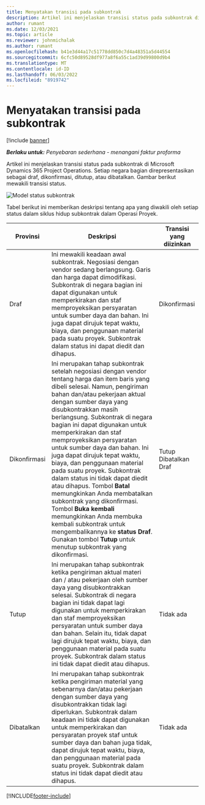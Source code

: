 ```yaml
---
title: Menyatakan transisi pada subkontrak
description: Artikel ini menjelaskan transisi status pada subkontrak di Microsoft Dynamics 365 Project Operations saat subkontrak dibuat, dijalankan, dan ditutup.
author: rumant
ms.date: 12/03/2021
ms.topic: article
ms.reviewer: johnmichalak
ms.author: rumant
ms.openlocfilehash: b41e3d44a17c51778dd850c7d4a48351a5d44554
ms.sourcegitcommit: 6cfc50d89528df977a8f6a55c1ad39d99800d9b4
ms.translationtype: MT
ms.contentlocale: id-ID
ms.lasthandoff: 06/03/2022
ms.locfileid: "8919742"
---
```

# <a name="state-transitions-on-a-subcontract"></a>Menyatakan transisi pada subkontrak 

[!include [banner](../../includes/dataverse-preview.md)]

_**Berlaku untuk:** Penyebaran sederhana - menangani faktur proforma_

Artikel ini menjelaskan transisi status pada subkontrak di Microsoft Dynamics 365 Project Operations. Setiap negara bagian direpresentasikan sebagai draf, dikonfirmasi, ditutup, atau dibatalkan. Gambar berikut mewakili transisi status.

![Model status subkontrak](../media/SubconStates.png)  

Tabel berikut ini memberikan deskripsi tentang apa yang diwakili oleh setiap status dalam siklus hidup subkontrak dalam Operasi Proyek.

| Provinsi | Deskripsi | Transisi yang diizinkan |
| --- | --- | --- |
| Draf | Ini mewakili keadaan awal subkontrak. Negosiasi dengan vendor sedang berlangsung. Garis dan harga dapat dimodifikasi. Subkontrak di negara bagian ini dapat digunakan untuk memperkirakan dan staf memproyeksikan persyaratan untuk sumber daya dan bahan. Ini juga dapat dirujuk tepat waktu, biaya, dan penggunaan material pada suatu proyek. Subkontrak dalam status ini dapat diedit dan dihapus. | Dikonfirmasi |
| Dikonfirmasi | Ini merupakan tahap subkontrak setelah negosiasi dengan vendor tentang harga dan item baris yang dibeli selesai. Namun, pengiriman bahan dan/atau pekerjaan aktual dengan sumber daya yang disubkontrakkan masih berlangsung. Subkontrak di negara bagian ini dapat digunakan untuk memperkirakan dan staf memproyeksikan persyaratan untuk sumber daya dan bahan. Ini juga dapat dirujuk tepat waktu, biaya, dan penggunaan material pada suatu proyek. Subkontrak dalam status ini tidak dapat diedit atau dihapus. Tombol **Batal** memungkinkan Anda membatalkan subkontrak yang dikonfirmasi. Tombol **Buka kembali** memungkinkan Anda membuka kembali subkontrak untuk mengembalikannya ke **status Draf**. Gunakan tombol **Tutup** untuk menutup subkontrak yang dikonfirmasi. | Tutup <br> Dibatalkan <br> Draf |
| Tutup | Ini merupakan tahap subkontrak ketika pengiriman aktual materi dan / atau pekerjaan oleh sumber daya yang disubkontrakkan selesai. Subkontrak di negara bagian ini tidak dapat lagi digunakan untuk memperkirakan dan staf memproyeksikan persyaratan untuk sumber daya dan bahan. Selain itu, tidak dapat lagi dirujuk tepat waktu, biaya, dan penggunaan material pada suatu proyek. Subkontrak dalam status ini tidak dapat diedit atau dihapus. | Tidak ada |
| Dibatalkan | Ini merupakan tahap subkontrak ketika pengiriman material yang sebenarnya dan/atau pekerjaan dengan sumber daya yang disubkontrakkan tidak lagi diperlukan. Subkontrak dalam keadaan ini tidak dapat digunakan untuk memperkirakan dan persyaratan proyek staf untuk sumber daya dan bahan juga tidak, dapat dirujuk tepat waktu, biaya, dan penggunaan material pada suatu proyek. Subkontrak dalam status ini tidak dapat diedit atau dihapus. | Tidak ada |


[!INCLUDE[footer-include](../../includes/footer-banner.md)]
